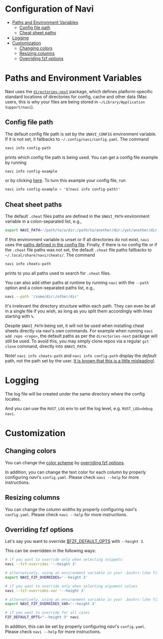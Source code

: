 # Configuration of Navi

- [Paths and Environment Variables](#paths-and-environment-variables)
    - [Config file path](#config-file-path)
    - [Cheat sheet paths](#cheat-sheet-paths)
- [Logging](#logging)
- [Customization](#customization)
    - [Changing colors](#changing-colors)
    - [Resizing columns](#resizing-columns)
    - [Overriding fzf options](#overriding-fzf-options)

# Paths and Environment Variables

Navi uses the [`directories-next`](https://crates.io/crates/directories-next) package, which
defines platform-specific standard locations of directories for config, cache and other data (Mac users, this is why your files are being stored in `~/Library/Application Support/navi`).

## Config file path

The default config file path is set by the `$NAVI_CONFIG` environment variable. If it is not set, it fallbacks to `~/.config/navi/config.yaml`. The command
```sh
navi info config-path
```
prints which config file path is being used. You can get a config file example by running
```sh
navi info config-example
```
or by clicking [here](examples/config_file_example.yaml). To turn this example your config file, run

```sh
navi info config-example > "$(navi info config-path)"
```
## Cheat sheet paths

The default `.cheat` files paths are defined in the `$NAVI_PATH` environment variable in a colon-separated list, e.g.,
```sh
export NAVI_PATH='/path/to/a/dir:/path/to/another/dir:/yet/another/dir'
```
If this environment variable is unset or if all directories do not exist, `navi` uses the [paths defined in the config file](https://github.com/denisidoro/navi/blob/master/docs/config_file_example.yaml#L21-L24). Finally, if there is no config file or if the `.cheat` file paths was not set, the default `.cheat` file paths fallbacks to `~/.local/share/navi/cheats/`. The command
```sh
navi info cheats-path
```
prints to you all paths used to search for `.cheat` files.

You can also add other paths at runtime by running `navi` with the `--path` option and a colon-separated paths list, e.g.,
```sh
navi --path '/some/dir:/other/dir'
```
It's irrelevant the directory structure within each path. They can even be all in a single file if you wish, as long as you split them accordingly with lines starting with `%`.

Despite `$NAVI_PATH` being set, it will not be used when installing cheat sheets directly via navi's own commands.  For example when running `navi add repo <repo>`, the default paths as per the `directories-next` package will still be used. To avoid this, you may simply clone repos via a regular `git clone` command, directly into `$NAVI_PATH`.

Note! `navi info cheats-path` and `navi info config-path` display the *default* path, not
the path set by the user. [It is known that this is a little misleading!](https://github.com/denisidoro/navi/issues/664#issuecomment-1004721178).

# Logging

The log file will be created under the same directory where the config locates.

And you can use the `RUST_LOG` env to set the log level, e.g. `RUST_LOG=debug navi`.

# Customization

## Changing colors

You can change the [color scheme](https://github.com/junegunn/fzf/wiki/Color-schemes) by [overriding fzf options](#overriding-fzf-options).

In addition, you can change the text color for each column by properly configuring _navi_'s `config.yaml`. Please check `navi --help` for more instructions.

## Resizing columns

You can change the column widths by properly configuring _navi_'s `config.yaml`. Please check `navi --help` for more instructions.

## Overriding fzf options

Let's say you want to override [$FZF_DEFAULT_OPTS](https://github.com/junegunn/fzf#layout) with `--height 3`.

This can be overridden in the following ways:

```sh
# if you want to override only when selecting snippets
navi --fzf-overrides '--height 3'

# alternatively, using an environment variable in your .bashrc-like file:
export NAVI_FZF_OVERRIDES='--height 3'

# if you want to override only when selecting argument values
navi --fzf-overrides-var '--height 3'

# alternatively, using an environment variable in your .bashrc-like file:
export NAVI_FZF_OVERRIDES_VAR='--height 3'

# if you want to override for all cases
FZF_DEFAULT_OPTS="--height 3" navi
```

In addition, this can be set by properly configuring _navi_'s `config.yaml`. Please check `navi --help` for more instructions.

